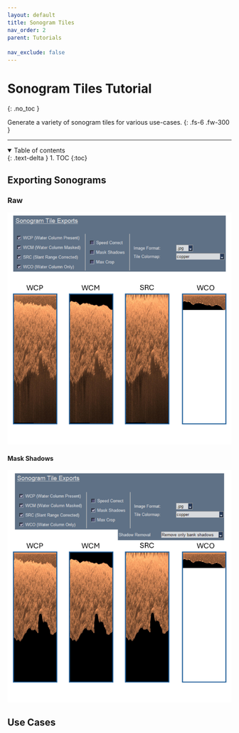 ```yaml
---
layout: default
title: Sonogram Tiles
nav_order: 2
parent: Tutorials

nav_exclude: false
---
```


# Sonogram Tiles Tutorial
{: .no_toc }

Generate a variety of sonogram tiles for various use-cases.
{: .fs-6 .fw-300 }

---

<details open markdown="block">
  <summary>
    Table of contents
  </summary>
  {: .text-delta }
1. TOC
{:toc}
</details>

## Exporting Sonograms

### Raw

<img src="../../assets/sonotiles/SonoTiles_1_Raw.PNG" width="800"/>

#### Mask Shadows

<img src="../../assets/sonotiles/SonoTiles_2_Raw_Shdw.PNG" width="800"/>




## Use Cases